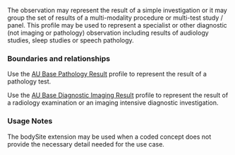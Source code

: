The observation may represent the result of a simple investigation or it may group the set of results of a multi-modality procedure or multi-test study / panel. This profile may be used to represent a specialist or other diagnostic (not imaging or pathology) observation including results of audiology studies, sleep studies or speech pathology.

### Boundaries and relationships
Use the [AU Base Pathology Result](StructureDefinition-au-pathologyresult.html) profile to represent the result of a pathology test.

Use the [AU Base Diagnostic Imaging Result](StructureDefinition-au-imagingresult.html) profile to represent the result of a radiology examination or an imaging intensive diagnostic investigation.

### Usage Notes
The bodySite extension may be used when a coded concept does not provide the necessary detail needed for the use case.
